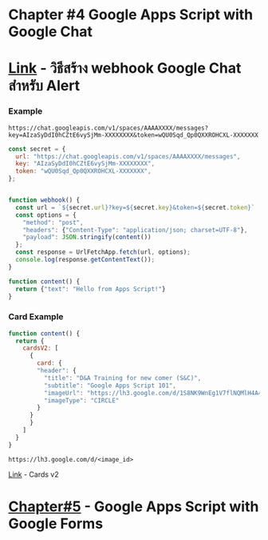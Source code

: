 # Chapter #4 Google Apps Script with Google Chat

# [Link](https://docs.google.com/document/d/10jY5UDjfqTNGCcpqnB4l9iAOJIyejKMoS3Cdie569Ok/edit?tab=t.0) - วิธีสร้าง webhook Google Chat  สำหรับ Alert


### Example

`https://chat.googleapis.com/v1/spaces/AAAAXXXX/messages?key=AIzaSyDdI0hCZtE6vySjMm-XXXXXXXX&token=wQU0Sqd_Qp0QXXROHCXL-XXXXXXX`

```javascript
const secret = {
  url: "https://chat.googleapis.com/v1/spaces/AAAAXXXX/messages",
  key: "AIzaSyDdI0hCZtE6vySjMm-XXXXXXXX",
  token: "wQU0Sqd_Qp0QXXROHCXL-XXXXXXX",
};


function webhook() {
  const url = `${secret.url}?key=${secret.key}&token=${secret.token}`
  const options = {
    "method": "post",
    "headers": {"Content-Type": "application/json; charset=UTF-8"},
    "payload": JSON.stringify(content())
  };
  const response = UrlFetchApp.fetch(url, options);
  console.log(response.getContentText());
}

function content() {
  return {"text": "Hello from Apps Script!"}
}

```

### Card Example

```javascript
function content() {
  return {
    cardsV2: [
      {
        card: {
        "header": {
          "title": "D&A Training for new comer (S&C)",
          "subtitle": "Google Apps Script 101",
          "imageUrl": "https://lh3.google.com/d/1S8NK9WnEg1V7flNQMlH4A41CrcgtljWT",
          "imageType": "CIRCLE"
        }
      }
      }
    ]
  }
}
```

`https://lh3.google.com/d/<image_id>`

[Link](https://developers.google.com/workspace/chat/api/reference/rest/v1/cards) - Cards v2


# [Chapter#5](Chapter%235.md) - Google Apps Script with Google Forms